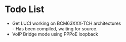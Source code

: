 <h1>Todo List</h1>

<ul>
<li>Get LUCI working on BCM63XXX-TCH architectures</li>
  - Has been compiled, waiting for source.
<li>VoIP Bridge mode using PPPoE loopback</li>
</ul>

